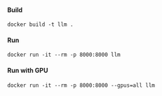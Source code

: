 #### Build
```
docker build -t llm .
```

#### Run 
```
docker run -it --rm -p 8000:8000 llm
```

#### Run with GPU
```
docker run -it --rm -p 8000:8000 --gpus=all llm
```